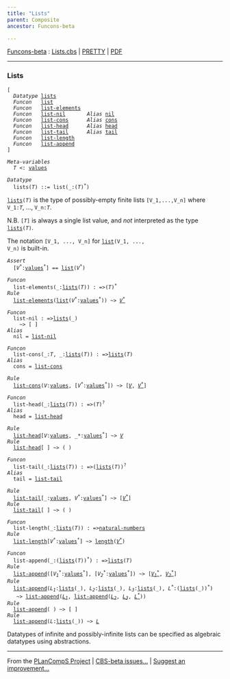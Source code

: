 ```yaml
---
title: "Lists"
parent: Composite
ancestor: Funcons-beta

---
```


[Funcons-beta] : [Lists.cbs] \| [PRETTY] \| [PDF]


----
### Lists

<div class="highlighter-rouge"><pre class="highlight"><code>[
  <i class="keyword">Datatype</i> <span class="name"><a href="#Name_lists">lists</a></span>
  <i class="keyword">Funcon</i>   <span class="name"><a href="#Name_list">list</a></span>
  <i class="keyword">Funcon</i>   <span class="name"><a href="#Name_list-elements">list-elements</a></span>
  <i class="keyword">Funcon</i>   <span class="name"><a href="#Name_list-nil">list-nil</a></span>       <i class="keyword">Alias</i> <span class="name"><a href="#Name_nil">nil</a></span>
  <i class="keyword">Funcon</i>   <span class="name"><a href="#Name_list-cons">list-cons</a></span>      <i class="keyword">Alias</i> <span class="name"><a href="#Name_cons">cons</a></span>
  <i class="keyword">Funcon</i>   <span class="name"><a href="#Name_list-head">list-head</a></span>      <i class="keyword">Alias</i> <span class="name"><a href="#Name_head">head</a></span>
  <i class="keyword">Funcon</i>   <span class="name"><a href="#Name_list-tail">list-tail</a></span>      <i class="keyword">Alias</i> <span class="name"><a href="#Name_tail">tail</a></span>
  <i class="keyword">Funcon</i>   <span class="name"><a href="#Name_list-length">list-length</a></span>
  <i class="keyword">Funcon</i>   <span class="name"><a href="#Name_list-append">list-append</a></span>
]</code></pre></div>



<div class="highlighter-rouge"><pre class="highlight"><code><i class="keyword">Meta-variables</i>
  <span id="PartVariable_T"><i class="var">T</i></span> <: <span class="name"><a href="../../Value-Types/index.html#Name_values">values</a></span></code></pre></div>



<div class="highlighter-rouge"><pre class="highlight"><code><i class="keyword">Datatype</i>
  <span class="name"><span id="Name_lists">lists</span></span>(<span id="Variable81_T"><i class="var">T</i></span>) ::= <span id="Name_list">list</span>(_:(<span id="Variable97_T"><i class="var">T</i></span>)<sup class="sup">*</sup>)</code></pre></div>


  <code><span class="name"><a href="#Name_lists">lists</a></span>(<i class="var">T</i>)</code> is the type of possibly-empty finite lists <code>[V_1,...,V_n]</code> 
  where <code>V_1:<i class="var">T</i></code>, ..., <code>V_n:<i class="var">T</i></code>.
  
  N.B. <code>[<i class="var">T</i>]</code> is always a single list value, and *not* interpreted as the
  type <code><span class="name"><a href="#Name_lists">lists</a></span>(<i class="var">T</i>)</code>.
  
  The notation <code>[V_1, ..., V_n]</code> for <code><span class="name"><a href="#Name_list">list</a></span>(V_1, ..., V_n)</code> is built-in.

<div class="highlighter-rouge"><pre class="highlight"><code><i class="keyword">Assert</i>
  [<i class="var">V<sup class="sup">*</sup></i>:<span class="name"><a href="../../Value-Types/index.html#Name_values">values</a></span><sup class="sup">*</sup>] == <span class="name"><a href="#Name_list">list</a></span>(<i class="var">V<sup class="sup">*</sup></i>)</code></pre></div>

<div class="highlighter-rouge"><pre class="highlight"><code><i class="keyword">Funcon</i>
  <span class="name"><span id="Name_list-elements">list-elements</span></span>(_:<span class="name"><a href="#Name_lists">lists</a></span>(<span id="Variable368_T"><i class="var">T</i></span>)) : =>(<span id="Variable388_T"><i class="var">T</i></span>)<sup class="sup">*</sup>
<i class="keyword">Rule</i>
  <span class="name"><a href="#Name_list-elements">list-elements</a></span>(<span class="name"><a href="#Name_list">list</a></span>(<span id="Variable406_V*"><i class="var">V<sup class="sup">*</sup></i></span>:<span class="name"><a href="../../Value-Types/index.html#Name_values">values</a></span><sup class="sup">*</sup>)) ~> <a href="#Variable406_V*"><i class="var">V<sup class="sup">*</sup></i></a></code></pre></div>

<div class="highlighter-rouge"><pre class="highlight"><code><i class="keyword">Funcon</i>
  <span class="name"><span id="Name_list-nil">list-nil</span></span> : =><span class="name"><a href="#Name_lists">lists</a></span>(_)
    ~> [ ]
<i class="keyword">Alias</i>
  <span class="name"><span id="Name_nil">nil</span></span> = <span class="name"><a href="#Name_list-nil">list-nil</a></span></code></pre></div>

<div class="highlighter-rouge"><pre class="highlight"><code><i class="keyword">Funcon</i> 
  <span class="name"><span id="Name_list-cons">list-cons</span></span>(_:<span id="Variable466_T"><i class="var">T</i></span>, _:<span class="name"><a href="#Name_lists">lists</a></span>(<span id="Variable478_T"><i class="var">T</i></span>)) : =><span class="name"><a href="#Name_lists">lists</a></span>(<span id="Variable500_T"><i class="var">T</i></span>)
<i class="keyword">Alias</i>
  <span class="name"><span id="Name_cons">cons</span></span> = <span class="name"><a href="#Name_list-cons">list-cons</a></span></code></pre></div>

<div class="highlighter-rouge"><pre class="highlight"><code><i class="keyword">Rule</i>
  <span class="name"><a href="#Name_list-cons">list-cons</a></span>(<span id="Variable518_V"><i class="var">V</i></span>:<span class="name"><a href="../../Value-Types/index.html#Name_values">values</a></span>, [<span id="Variable527_V*"><i class="var">V<sup class="sup">*</sup></i></span>:<span class="name"><a href="../../Value-Types/index.html#Name_values">values</a></span><sup class="sup">*</sup>]) ~> [<a href="#Variable518_V"><i class="var">V</i></a>, <a href="#Variable527_V*"><i class="var">V<sup class="sup">*</sup></i></a>]</code></pre></div>

<div class="highlighter-rouge"><pre class="highlight"><code><i class="keyword">Funcon</i>
  <span class="name"><span id="Name_list-head">list-head</span></span>(_:<span class="name"><a href="#Name_lists">lists</a></span>(<span id="Variable574_T"><i class="var">T</i></span>)) : =>(<span id="Variable594_T"><i class="var">T</i></span>)<sup class="sup">?</sup>
<i class="keyword">Alias</i>
  <span class="name"><span id="Name_head">head</span></span> = <span class="name"><a href="#Name_list-head">list-head</a></span></code></pre></div>

<div class="highlighter-rouge"><pre class="highlight"><code><i class="keyword">Rule</i>
  <span class="name"><a href="#Name_list-head">list-head</a></span>[<span id="Variable613_V"><i class="var">V</i></span>:<span class="name"><a href="../../Value-Types/index.html#Name_values">values</a></span>, _*:<span class="name"><a href="../../Value-Types/index.html#Name_values">values</a></span><sup class="sup">*</sup>] ~> <a href="#Variable613_V"><i class="var">V</i></a> 
<i class="keyword">Rule</i>
  <span class="name"><a href="#Name_list-head">list-head</a></span>[ ] ~> ( )</code></pre></div>

<div class="highlighter-rouge"><pre class="highlight"><code><i class="keyword">Funcon</i>
  <span class="name"><span id="Name_list-tail">list-tail</span></span>(_:<span class="name"><a href="#Name_lists">lists</a></span>(<span id="Variable664_T"><i class="var">T</i></span>)) : =>(<span class="name"><a href="#Name_lists">lists</a></span>(<span id="Variable685_T"><i class="var">T</i></span>))<sup class="sup">?</sup>
<i class="keyword">Alias</i>
  <span class="name"><span id="Name_tail">tail</span></span> = <span class="name"><a href="#Name_list-tail">list-tail</a></span></code></pre></div>

<div class="highlighter-rouge"><pre class="highlight"><code><i class="keyword">Rule</i>
  <span class="name"><a href="#Name_list-tail">list-tail</a></span>[_:<span class="name"><a href="../../Value-Types/index.html#Name_values">values</a></span>, <span id="Variable718_V*"><i class="var">V<sup class="sup">*</sup></i></span>:<span class="name"><a href="../../Value-Types/index.html#Name_values">values</a></span><sup class="sup">*</sup>] ~> [<a href="#Variable718_V*"><i class="var">V<sup class="sup">*</sup></i></a>] 
<i class="keyword">Rule</i>
  <span class="name"><a href="#Name_list-tail">list-tail</a></span>[ ] ~> ( )</code></pre></div>

<div class="highlighter-rouge"><pre class="highlight"><code><i class="keyword">Funcon</i>
  <span class="name"><span id="Name_list-length">list-length</span></span>(_:<span class="name"><a href="#Name_lists">lists</a></span>(<span id="Variable767_T"><i class="var">T</i></span>)) : =><span class="name"><a href="../../Primitive/Integers/index.html#Name_natural-numbers">natural-numbers</a></span>
<i class="keyword">Rule</i>
  <span class="name"><a href="#Name_list-length">list-length</a></span>[<span id="Variable794_V*"><i class="var">V<sup class="sup">*</sup></i></span>:<span class="name"><a href="../../Value-Types/index.html#Name_values">values</a></span><sup class="sup">*</sup>] ~> <span class="name"><a href="../Sequences/index.html#Name_length">length</a></span>(<a href="#Variable794_V*"><i class="var">V<sup class="sup">*</sup></i></a>)</code></pre></div>

<div class="highlighter-rouge"><pre class="highlight"><code><i class="keyword">Funcon</i>
  <span class="name"><span id="Name_list-append">list-append</span></span>(_:(<span class="name"><a href="#Name_lists">lists</a></span>(<span id="Variable831_T"><i class="var">T</i></span>))<sup class="sup">*</sup>) : =><span class="name"><a href="#Name_lists">lists</a></span>(<span id="Variable859_T"><i class="var">T</i></span>)
<i class="keyword">Rule</i>
  <span class="name"><a href="#Name_list-append">list-append</a></span>([<span id="Variable876_V1*"><i class="var">V<sub class="sub">1</sub><sup class="sup">*</sup></i></span>:<span class="name"><a href="../../Value-Types/index.html#Name_values">values</a></span><sup class="sup">*</sup>], [<span id="Variable893_V2*"><i class="var">V<sub class="sub">2</sub><sup class="sup">*</sup></i></span>:<span class="name"><a href="../../Value-Types/index.html#Name_values">values</a></span><sup class="sup">*</sup>]) ~> [<a href="#Variable876_V1*"><i class="var">V<sub class="sub">1</sub><sup class="sup">*</sup></i></a>, <a href="#Variable893_V2*"><i class="var">V<sub class="sub">2</sub><sup class="sup">*</sup></i></a>]
<i class="keyword">Rule</i>
  <span class="name"><a href="#Name_list-append">list-append</a></span>(<span id="Variable940_L1"><i class="var">L<sub class="sub">1</sub></i></span>:<span class="name"><a href="#Name_lists">lists</a></span>(_), <span id="Variable958_L2"><i class="var">L<sub class="sub">2</sub></i></span>:<span class="name"><a href="#Name_lists">lists</a></span>(_), <span id="Variable976_L3"><i class="var">L<sub class="sub">3</sub></i></span>:<span class="name"><a href="#Name_lists">lists</a></span>(_), <span id="Variable994_L*"><i class="var">L<sup class="sup">*</sup></i></span>:(<span class="name"><a href="#Name_lists">lists</a></span>(_))<sup class="sup">*</sup>)
   ~> <span class="name"><a href="#Name_list-append">list-append</a></span>(<a href="#Variable940_L1"><i class="var">L<sub class="sub">1</sub></i></a>, <span class="name"><a href="#Name_list-append">list-append</a></span>(<a href="#Variable958_L2"><i class="var">L<sub class="sub">2</sub></i></a>, <a href="#Variable976_L3"><i class="var">L<sub class="sub">3</sub></i></a>, <a href="#Variable994_L*"><i class="var">L<sup class="sup">*</sup></i></a>))
<i class="keyword">Rule</i>
  <span class="name"><a href="#Name_list-append">list-append</a></span>( ) ~> [ ]
<i class="keyword">Rule</i>
  <span class="name"><a href="#Name_list-append">list-append</a></span>(<span id="Variable1085_L"><i class="var">L</i></span>:<span class="name"><a href="#Name_lists">lists</a></span>(_)) ~> <a href="#Variable1085_L"><i class="var">L</i></a></code></pre></div>




  Datatypes of infinite and possibly-infinite lists can be specified as
  algebraic datatypes using abstractions.



[Funcons-beta]: /CBS-beta/docs/Funcons-beta
  "FUNCONS-BETA"
[Unstable-Funcons-beta]: /CBS-beta/docs/Unstable-Funcons-beta
  "UNSTABLE-FUNCONS-BETA"
[Languages-beta]: /CBS-beta/docs/Languages-beta
  "LANGUAGES-BETA"
[Unstable-Languages-beta]: /CBS-beta/docs/Unstable-Languages-beta
  "UNSTABLE-LANGUAGES-BETA"
[CBS-beta]: /CBS-beta
  "CBS-BETA"
[Lists.cbs]: https://github.com/plancomps/CBS-beta/blob/math/Funcons-beta/Values/Composite/Lists/Lists.cbs
  "CBS SOURCE FILE ON GITHUB"
[PLAIN]: /CBS-beta/docs/Funcons-beta/Values/Composite/Lists
  "CBS SOURCE WEB PAGE"
[PRETTY]: /CBS-beta/math/Funcons-beta/Values/Composite/Lists
  "CBS-KATEX WEB PAGE"
[PDF]: /CBS-beta/math/Funcons-beta/Values/Composite/Lists/Lists.pdf
  "CBS-LATEX PDF FILE"
[PLanCompS Project]: https://plancomps.github.io
  "PROGRAMMING LANGUAGE COMPONENTS AND SPECIFICATIONS PROJECT HOME PAGE"

____

From the [PLanCompS Project] | [CBS-beta issues...] | [Suggest an improvement...]

[CBS-beta issues...]: https://github.com/plancomps/CBS-beta/issues
   "CBS-BETA ISSUE REPORTS ON GITHUB"
 [Suggest an improvement...]: mailto:plancomps@gmail.com?Subject=CBS-beta%20-%20comment&Body=Re%3A%20CBS-beta%20specification%20at%20Values/Composite/Lists/Lists.cbs%0A%0AComment/Query/Issue/Suggestion%3A%0A%0A%0ASignature%3A%0A
   "GENERATE AN EMAIL TEMPLATE"
